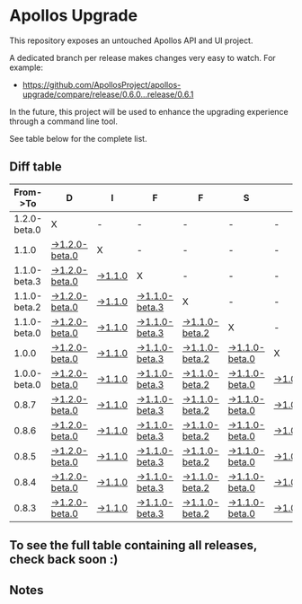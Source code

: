 # Apollos Upgrade

This repository exposes an untouched Apollos API and UI project.

A dedicated branch per release makes changes very easy
to watch. For example:

* https://github.com/ApollosProject/apollos-upgrade/compare/release/0.6.0...release/0.6.1

In the future, this project will be used to enhance the upgrading experience through a command line tool.

See table below for the complete list.

## Diff table

| From->To     | D                                                                                                                      | I                                                                                                        | F                                                                                                                      | F                                                                                                                      | S                                                                                                                      |                                                                                                          | =                                                                                                               | =                                                                                                 |                                                                                                   | F                                                                                                 | U                                                                                                 | N   |
| ------------ | ---------------------------------------------------------------------------------------------------------------------- | -------------------------------------------------------------------------------------------------------- | ---------------------------------------------------------------------------------------------------------------------- | ---------------------------------------------------------------------------------------------------------------------- | ---------------------------------------------------------------------------------------------------------------------- | -------------------------------------------------------------------------------------------------------- | --------------------------------------------------------------------------------------------------------------- | ------------------------------------------------------------------------------------------------- | ------------------------------------------------------------------------------------------------- | ------------------------------------------------------------------------------------------------- | ------------------------------------------------------------------------------------------------- | --- |
| 1.2.0-beta.0 | X                                                                                                                      | -                                                                                                        | -                                                                                                                      | -                                                                                                                      | -                                                                                                                      | -                                                                                                        | -                                                                                                               | -                                                                                                 | -                                                                                                 | -                                                                                                 | -                                                                                                 | -   |
| 1.1.0        | [->1.2.0-beta.0](https://github.com/ApollosProject/apollos-upgrade/compare/release/1.1.0..release/1.2.0-beta.0)        | X                                                                                                        | -                                                                                                                      | -                                                                                                                      | -                                                                                                                      | -                                                                                                        | -                                                                                                               | -                                                                                                 | -                                                                                                 | -                                                                                                 | -                                                                                                 | -   |
| 1.1.0-beta.3 | [->1.2.0-beta.0](https://github.com/ApollosProject/apollos-upgrade/compare/release/1.1.0-beta.3..release/1.2.0-beta.0) | [->1.1.0](https://github.com/ApollosProject/apollos-upgrade/compare/release/1.1.0-beta.3..release/1.1.0) | X                                                                                                                      | -                                                                                                                      | -                                                                                                                      | -                                                                                                        | -                                                                                                               | -                                                                                                 | -                                                                                                 | -                                                                                                 | -                                                                                                 | -   |
| 1.1.0-beta.2 | [->1.2.0-beta.0](https://github.com/ApollosProject/apollos-upgrade/compare/release/1.1.0-beta.2..release/1.2.0-beta.0) | [->1.1.0](https://github.com/ApollosProject/apollos-upgrade/compare/release/1.1.0-beta.2..release/1.1.0) | [->1.1.0-beta.3](https://github.com/ApollosProject/apollos-upgrade/compare/release/1.1.0-beta.2..release/1.1.0-beta.3) | X                                                                                                                      | -                                                                                                                      | -                                                                                                        | -                                                                                                               | -                                                                                                 | -                                                                                                 | -                                                                                                 | -                                                                                                 | -   |
| 1.1.0-beta.0 | [->1.2.0-beta.0](https://github.com/ApollosProject/apollos-upgrade/compare/release/1.1.0-beta.0..release/1.2.0-beta.0) | [->1.1.0](https://github.com/ApollosProject/apollos-upgrade/compare/release/1.1.0-beta.0..release/1.1.0) | [->1.1.0-beta.3](https://github.com/ApollosProject/apollos-upgrade/compare/release/1.1.0-beta.0..release/1.1.0-beta.3) | [->1.1.0-beta.2](https://github.com/ApollosProject/apollos-upgrade/compare/release/1.1.0-beta.0..release/1.1.0-beta.2) | X                                                                                                                      | -                                                                                                        | -                                                                                                               | -                                                                                                 | -                                                                                                 | -                                                                                                 | -                                                                                                 | -   |
| 1.0.0        | [->1.2.0-beta.0](https://github.com/ApollosProject/apollos-upgrade/compare/release/1.0.0..release/1.2.0-beta.0)        | [->1.1.0](https://github.com/ApollosProject/apollos-upgrade/compare/release/1.0.0..release/1.1.0)        | [->1.1.0-beta.3](https://github.com/ApollosProject/apollos-upgrade/compare/release/1.0.0..release/1.1.0-beta.3)        | [->1.1.0-beta.2](https://github.com/ApollosProject/apollos-upgrade/compare/release/1.0.0..release/1.1.0-beta.2)        | [->1.1.0-beta.0](https://github.com/ApollosProject/apollos-upgrade/compare/release/1.0.0..release/1.1.0-beta.0)        | X                                                                                                        | -                                                                                                               | -                                                                                                 | -                                                                                                 | -                                                                                                 | -                                                                                                 | -   |
| 1.0.0-beta.0 | [->1.2.0-beta.0](https://github.com/ApollosProject/apollos-upgrade/compare/release/1.0.0-beta.0..release/1.2.0-beta.0) | [->1.1.0](https://github.com/ApollosProject/apollos-upgrade/compare/release/1.0.0-beta.0..release/1.1.0) | [->1.1.0-beta.3](https://github.com/ApollosProject/apollos-upgrade/compare/release/1.0.0-beta.0..release/1.1.0-beta.3) | [->1.1.0-beta.2](https://github.com/ApollosProject/apollos-upgrade/compare/release/1.0.0-beta.0..release/1.1.0-beta.2) | [->1.1.0-beta.0](https://github.com/ApollosProject/apollos-upgrade/compare/release/1.0.0-beta.0..release/1.1.0-beta.0) | [->1.0.0](https://github.com/ApollosProject/apollos-upgrade/compare/release/1.0.0-beta.0..release/1.0.0) | X                                                                                                               | -                                                                                                 | -                                                                                                 | -                                                                                                 | -                                                                                                 | -   |
| 0.8.7        | [->1.2.0-beta.0](https://github.com/ApollosProject/apollos-upgrade/compare/release/0.8.7..release/1.2.0-beta.0)        | [->1.1.0](https://github.com/ApollosProject/apollos-upgrade/compare/release/0.8.7..release/1.1.0)        | [->1.1.0-beta.3](https://github.com/ApollosProject/apollos-upgrade/compare/release/0.8.7..release/1.1.0-beta.3)        | [->1.1.0-beta.2](https://github.com/ApollosProject/apollos-upgrade/compare/release/0.8.7..release/1.1.0-beta.2)        | [->1.1.0-beta.0](https://github.com/ApollosProject/apollos-upgrade/compare/release/0.8.7..release/1.1.0-beta.0)        | [->1.0.0](https://github.com/ApollosProject/apollos-upgrade/compare/release/0.8.7..release/1.0.0)        | [->1.0.0-beta.0](https://github.com/ApollosProject/apollos-upgrade/compare/release/0.8.7..release/1.0.0-beta.0) | X                                                                                                 | -                                                                                                 | -                                                                                                 | -                                                                                                 | -   |
| 0.8.6        | [->1.2.0-beta.0](https://github.com/ApollosProject/apollos-upgrade/compare/release/0.8.6..release/1.2.0-beta.0)        | [->1.1.0](https://github.com/ApollosProject/apollos-upgrade/compare/release/0.8.6..release/1.1.0)        | [->1.1.0-beta.3](https://github.com/ApollosProject/apollos-upgrade/compare/release/0.8.6..release/1.1.0-beta.3)        | [->1.1.0-beta.2](https://github.com/ApollosProject/apollos-upgrade/compare/release/0.8.6..release/1.1.0-beta.2)        | [->1.1.0-beta.0](https://github.com/ApollosProject/apollos-upgrade/compare/release/0.8.6..release/1.1.0-beta.0)        | [->1.0.0](https://github.com/ApollosProject/apollos-upgrade/compare/release/0.8.6..release/1.0.0)        | [->1.0.0-beta.0](https://github.com/ApollosProject/apollos-upgrade/compare/release/0.8.6..release/1.0.0-beta.0) | [->0.8.7](https://github.com/ApollosProject/apollos-upgrade/compare/release/0.8.6..release/0.8.7) | X                                                                                                 | -                                                                                                 | -                                                                                                 | -   |
| 0.8.5        | [->1.2.0-beta.0](https://github.com/ApollosProject/apollos-upgrade/compare/release/0.8.5..release/1.2.0-beta.0)        | [->1.1.0](https://github.com/ApollosProject/apollos-upgrade/compare/release/0.8.5..release/1.1.0)        | [->1.1.0-beta.3](https://github.com/ApollosProject/apollos-upgrade/compare/release/0.8.5..release/1.1.0-beta.3)        | [->1.1.0-beta.2](https://github.com/ApollosProject/apollos-upgrade/compare/release/0.8.5..release/1.1.0-beta.2)        | [->1.1.0-beta.0](https://github.com/ApollosProject/apollos-upgrade/compare/release/0.8.5..release/1.1.0-beta.0)        | [->1.0.0](https://github.com/ApollosProject/apollos-upgrade/compare/release/0.8.5..release/1.0.0)        | [->1.0.0-beta.0](https://github.com/ApollosProject/apollos-upgrade/compare/release/0.8.5..release/1.0.0-beta.0) | [->0.8.7](https://github.com/ApollosProject/apollos-upgrade/compare/release/0.8.5..release/0.8.7) | [->0.8.6](https://github.com/ApollosProject/apollos-upgrade/compare/release/0.8.5..release/0.8.6) | X                                                                                                 | -                                                                                                 | -   |
| 0.8.4        | [->1.2.0-beta.0](https://github.com/ApollosProject/apollos-upgrade/compare/release/0.8.4..release/1.2.0-beta.0)        | [->1.1.0](https://github.com/ApollosProject/apollos-upgrade/compare/release/0.8.4..release/1.1.0)        | [->1.1.0-beta.3](https://github.com/ApollosProject/apollos-upgrade/compare/release/0.8.4..release/1.1.0-beta.3)        | [->1.1.0-beta.2](https://github.com/ApollosProject/apollos-upgrade/compare/release/0.8.4..release/1.1.0-beta.2)        | [->1.1.0-beta.0](https://github.com/ApollosProject/apollos-upgrade/compare/release/0.8.4..release/1.1.0-beta.0)        | [->1.0.0](https://github.com/ApollosProject/apollos-upgrade/compare/release/0.8.4..release/1.0.0)        | [->1.0.0-beta.0](https://github.com/ApollosProject/apollos-upgrade/compare/release/0.8.4..release/1.0.0-beta.0) | [->0.8.7](https://github.com/ApollosProject/apollos-upgrade/compare/release/0.8.4..release/0.8.7) | [->0.8.6](https://github.com/ApollosProject/apollos-upgrade/compare/release/0.8.4..release/0.8.6) | [->0.8.5](https://github.com/ApollosProject/apollos-upgrade/compare/release/0.8.4..release/0.8.5) | X                                                                                                 | -   |
| 0.8.3        | [->1.2.0-beta.0](https://github.com/ApollosProject/apollos-upgrade/compare/release/0.8.3..release/1.2.0-beta.0)        | [->1.1.0](https://github.com/ApollosProject/apollos-upgrade/compare/release/0.8.3..release/1.1.0)        | [->1.1.0-beta.3](https://github.com/ApollosProject/apollos-upgrade/compare/release/0.8.3..release/1.1.0-beta.3)        | [->1.1.0-beta.2](https://github.com/ApollosProject/apollos-upgrade/compare/release/0.8.3..release/1.1.0-beta.2)        | [->1.1.0-beta.0](https://github.com/ApollosProject/apollos-upgrade/compare/release/0.8.3..release/1.1.0-beta.0)        | [->1.0.0](https://github.com/ApollosProject/apollos-upgrade/compare/release/0.8.3..release/1.0.0)        | [->1.0.0-beta.0](https://github.com/ApollosProject/apollos-upgrade/compare/release/0.8.3..release/1.0.0-beta.0) | [->0.8.7](https://github.com/ApollosProject/apollos-upgrade/compare/release/0.8.3..release/0.8.7) | [->0.8.6](https://github.com/ApollosProject/apollos-upgrade/compare/release/0.8.3..release/0.8.6) | [->0.8.5](https://github.com/ApollosProject/apollos-upgrade/compare/release/0.8.3..release/0.8.5) | [->0.8.4](https://github.com/ApollosProject/apollos-upgrade/compare/release/0.8.3..release/0.8.4) | X   |

## To see the full table containing all releases, check back soon :)

## Notes
